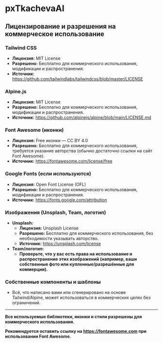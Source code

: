 # pxTkachevaAI

## Лицензирование и разрешения на коммерческое использование

### Tailwind CSS
- **Лицензия:** MIT License
- **Разрешено:** Бесплатно для коммерческого использования, модификации и распространения.
- **Источник:** https://github.com/tailwindlabs/tailwindcss/blob/master/LICENSE

### Alpine.js
- **Лицензия:** MIT License
- **Разрешено:** Бесплатно для коммерческого использования, модификации и распространения.
- **Источник:** https://github.com/alpinejs/alpine/blob/main/LICENSE.md

### Font Awesome (иконки)
- **Лицензия:** Free иконки — CC BY 4.0
- **Разрешено:** Бесплатно для коммерческого использования, требуется указание авторства (обычно достаточно ссылки на сайт Font Awesome).
- **Источник:** https://fontawesome.com/license/free

### Google Fonts (если используются)
- **Лицензия:** Open Font License (OFL)
- **Разрешено:** Бесплатно для коммерческого использования, модификации и распространения.
- **Источник:** https://fonts.google.com/attribution

### Изображения (Unsplash, Team, логотип)
- **Unsplash:**
  - **Лицензия:** Unsplash License
  - **Разрешено:** Бесплатно для коммерческого использования, без необходимости указывать авторство.
  - **Источник:** https://unsplash.com/license
- **Team/логотип:**
  - **Проверьте, что у вас есть права на использование и распространение этих изображений (например, ваши собственные фото или купленные/разрешённые для коммерции).**

### Собственные компоненты и шаблоны
- Всё, что написано вами или сгенерировано на основе Tailwind/Alpine, может использоваться в коммерческих целях без ограничений.

---

**Все используемые библиотеки, иконки и стили разрешены для коммерческого использования.**

**Рекомендуется оставить ссылку на https://fontawesome.com при использовании Font Awesome.**

